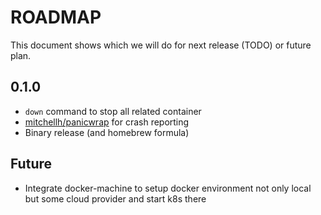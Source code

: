 # ROADMAP

This document shows which we will do for next release (TODO) or future plan.

## 0.1.0

- `down` command to stop all related container
- [mitchellh/panicwrap](https://github.com/mitchellh/panicwrap) for crash reporting
- Binary release (and homebrew formula)

## Future

- Integrate docker-machine to setup docker environment not only local but some cloud provider and start k8s there
